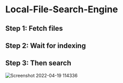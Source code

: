 # Local-File-Search-Engine
## Step 1: Fetch files
## Step 2: Wait for indexing
## Step 3: Then search
![Screenshot 2022-04-19 114336](https://user-images.githubusercontent.com/70102344/163937923-7c30a077-447c-43d1-a46c-dda1595b1a30.png)

